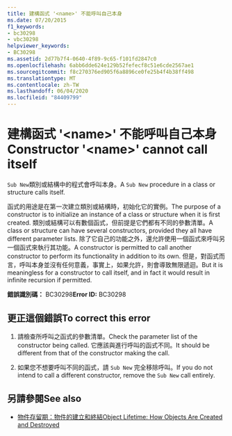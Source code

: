 ```yaml
---
title: 建構函式 '<name>' 不能呼叫自己本身
ms.date: 07/20/2015
f1_keywords:
- bc30298
- vbc30298
helpviewer_keywords:
- BC30298
ms.assetid: 2d77b7f4-0640-4f89-9c65-f101fd2847c0
ms.openlocfilehash: 6abb6dde624e129b52fefecf8c51e6cde2567ae1
ms.sourcegitcommit: f8c270376ed905f6a8896ce0fe25b4f4b38ff498
ms.translationtype: MT
ms.contentlocale: zh-TW
ms.lasthandoff: 06/04/2020
ms.locfileid: "84409799"
---
```

# <a name="constructor-name-cannot-call-itself"></a><span data-ttu-id="35a04-102">建構函式 '\<name>' 不能呼叫自己本身</span><span class="sxs-lookup"><span data-stu-id="35a04-102">Constructor '\<name>' cannot call itself</span></span>
<span data-ttu-id="35a04-103">`Sub New`類別或結構中的程式會呼叫本身。</span><span class="sxs-lookup"><span data-stu-id="35a04-103">A `Sub New` procedure in a class or structure calls itself.</span></span>  
  
 <span data-ttu-id="35a04-104">函式的用途是在第一次建立類別或結構時，初始化它的實例。</span><span class="sxs-lookup"><span data-stu-id="35a04-104">The purpose of a constructor is to initialize an instance of a class or structure when it is first created.</span></span> <span data-ttu-id="35a04-105">類別或結構可以有數個函式，但前提是它們都有不同的參數清單。</span><span class="sxs-lookup"><span data-stu-id="35a04-105">A class or structure can have several constructors, provided they all have different parameter lists.</span></span> <span data-ttu-id="35a04-106">除了它自己的功能之外，還允許使用一個函式來呼叫另一個函式來執行其功能。</span><span class="sxs-lookup"><span data-stu-id="35a04-106">A constructor is permitted to call another constructor to perform its functionality in addition to its own.</span></span> <span data-ttu-id="35a04-107">但是，對函式而言，呼叫本身並沒有任何意義，事實上，如果允許，則會導致無限遞迴。</span><span class="sxs-lookup"><span data-stu-id="35a04-107">But it is meaningless for a constructor to call itself, and in fact it would result in infinite recursion if permitted.</span></span>  
  
 <span data-ttu-id="35a04-108">**錯誤識別碼：** BC30298</span><span class="sxs-lookup"><span data-stu-id="35a04-108">**Error ID:** BC30298</span></span>  
  
## <a name="to-correct-this-error"></a><span data-ttu-id="35a04-109">更正這個錯誤</span><span class="sxs-lookup"><span data-stu-id="35a04-109">To correct this error</span></span>  
  
1. <span data-ttu-id="35a04-110">請檢查所呼叫之函式的參數清單。</span><span class="sxs-lookup"><span data-stu-id="35a04-110">Check the parameter list of the constructor being called.</span></span> <span data-ttu-id="35a04-111">它應該與進行呼叫的函式不同。</span><span class="sxs-lookup"><span data-stu-id="35a04-111">It should be different from that of the constructor making the call.</span></span>  
  
2. <span data-ttu-id="35a04-112">如果您不想要呼叫不同的函式，請 `Sub New` 完全移除呼叫。</span><span class="sxs-lookup"><span data-stu-id="35a04-112">If you do not intend to call a different constructor, remove the `Sub New` call entirely.</span></span>  
  
## <a name="see-also"></a><span data-ttu-id="35a04-113">另請參閱</span><span class="sxs-lookup"><span data-stu-id="35a04-113">See also</span></span>

- [<span data-ttu-id="35a04-114">物件存留期：物件的建立和終結</span><span class="sxs-lookup"><span data-stu-id="35a04-114">Object Lifetime: How Objects Are Created and Destroyed</span></span>](../../programming-guide/language-features/objects-and-classes/object-lifetime-how-objects-are-created-and-destroyed.md)
